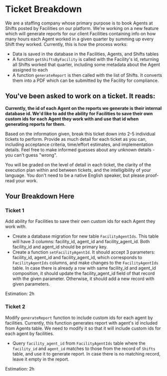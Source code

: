 # Ticket Breakdown
We are a staffing company whose primary purpose is to book Agents at Shifts posted by Facilities on our platform. We're working on a new feature which will generate reports for our client Facilities containing info on how many hours each Agent worked in a given quarter by summing up every Shift they worked. Currently, this is how the process works:

- Data is saved in the database in the Facilities, Agents, and Shifts tables
- A function `getShiftsByFacility` is called with the Facility's id, returning all Shifts worked that quarter, including some metadata about the Agent assigned to each
- A function `generateReport` is then called with the list of Shifts. It converts them into a PDF which can be submitted by the Facility for compliance.

## You've been asked to work on a ticket. It reads:

**Currently, the id of each Agent on the reports we generate is their internal database id. We'd like to add the ability for Facilities to save their own custom ids for each Agent they work with and use that id when generating reports for them.**


Based on the information given, break this ticket down into 2-5 individual tickets to perform. Provide as much detail for each ticket as you can, including acceptance criteria, time/effort estimates, and implementation details. Feel free to make informed guesses about any unknown details - you can't guess "wrong".


You will be graded on the level of detail in each ticket, the clarity of the execution plan within and between tickets, and the intelligibility of your language. You don't need to be a native English speaker, but please proof-read your work.

## Your Breakdown Here

### Ticket 1
Add ability for Facilities to save their own custom ids for each Agent they work with.
- Create a database migration for new table `FacilityAgentIds`. This table will have 3 columns: facility_id, agent_id and facility_agent_id. Both facility_id and agent_id should be primary key.
- Create a function `setFacilityAgentId`. It should accept 3 parameters: facility_id, agent_id and facility_agent_id, which corresponds to `FacilityAgentIds` columns, and make changes to the `FacilityAgentIds` table. In case there is already a row with same facility_id and agent_id composition, it should update the facility_agent_id field of that record with the given parameter. Otherwise, it should add a new record with given parameters.

Estimation: 2h

### Ticket 2
Modify `generateReport` function to include custom ids for each agent by facilities.
Currently, this function generates report with agent's id included from Agents table. We need to modify it so that it will include custom ids for each agent by facilities.
- Query `facility_agent_id` from `FacilityAgentIds` table where the `facility_id` and `agent_id` matches to those from the record of `Shifts` table, and use it to generate report. In case there is no matching record, leave it empty in the report.

Estimation: 2h
